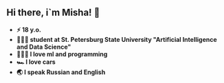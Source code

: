 ## Hi there, i`m Misha! 👋

- **⚡️ 18 y.o.**
- **👨🏻‍🎓 student at St. Petersburg State University "Artificial Intelligence and Data Science"**
- **🧑🏻‍💻 I love ml and programming**
- **🏎 I love cars**
- **🌏  I speak Russian and English**
